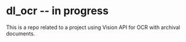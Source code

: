 # dl_ocr  -- in progress

This is a repo related to a project using Vision API for OCR with archival documents.  
